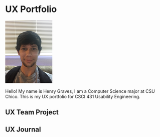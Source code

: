 # UX Portfolio
<style>
  img {
    margin-left: auto;
    margin-right: auto;
  }
</style>
<img 
  height="200" 
  width="150" 
  src="./assets/pfp.JPG" />
<br />

<t />Hello! My name is Henry Graves, I am a Computer Science major at CSU Chico.
  This is my UX portfolio for CSCI 431 Usability Engineering.

## UX Team Project


## UX Journal

